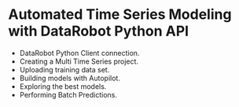 # Automated Time Series Modeling with DataRobot Python API

- DataRobot Python Client connection.
- Creating a Multi Time Series project. 
- Uploading training data set. 
- Building models with Autopilot. 
- Exploring the best models.
- Performing Batch Predictions.
